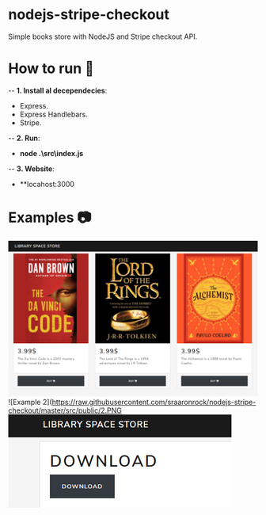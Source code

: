 # nodejs-stripe-checkout
 Simple books store with NodeJS and Stripe checkout API.

# How to run 🔸

-- **1. Install al decependecies**:

- Express.
- Express Handlebars.
- Stripe.

-- **2. Run**:

- **node .\src\index.js**

-- **3. Website**:

- **locahost:3000

# Examples 📷
![Example 1](https://raw.githubusercontent.com/sraaronrock/nodejs-stripe-checkout/master/src/public/1.PNG)
![Example 2](https://raw.githubusercontent.com/sraaronrock/nodejs-stripe-checkout/master/src/public/2.PNG
![Example 3](https://raw.githubusercontent.com/sraaronrock/nodejs-stripe-checkout/master/src/public/3.PNG)
